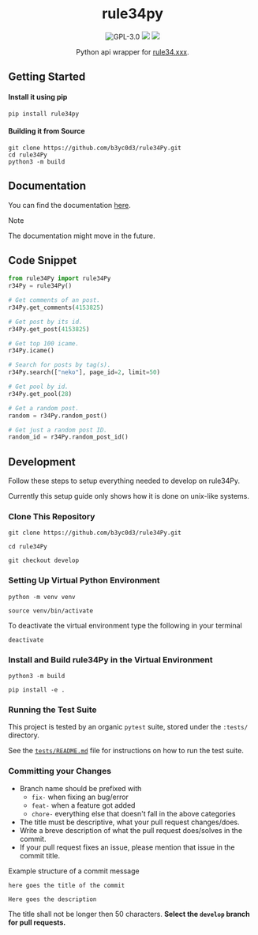 <div align="center">

# rule34py

![GPL-3.0](https://img.shields.io/github/license/b3yc0d3/rule34Py) [![](https://img.shields.io/pypi/v/rule34Py)](https://pypi.org/project/rule34Py/) [![](https://img.shields.io/pypi/dm/rule34py?color=blue)](https://pypi.org/project/rule34Py/)

Python api wrapper for [rule34.xxx](https://rule34.xxx/).
</div>

## Getting Started

#### Install it using pip
```
pip install rule34py
```

#### Building it from Source
```
git clone https://github.com/b3yc0d3/rule34Py.git
cd rule34Py
python3 -m build
```

## Documentation
You can find the documentation [here](https://github.com/b3yc0d3/rule34Py/tree/master/docs).

> [!NOTE]
> The documentation might move in the future.

## Code Snippet
```py
from rule34Py import rule34Py
r34Py = rule34Py()

# Get comments of an post.
r34Py.get_comments(4153825)

# Get post by its id.
r34Py.get_post(4153825)

# Get top 100 icame.
r34Py.icame()

# Search for posts by tag(s).
r34Py.search(["neko"], page_id=2, limit=50)

# Get pool by id.
r34Py.get_pool(28)

# Get a random post.
random = r34Py.random_post()

# Get just a random post ID.
random_id = r34Py.random_post_id()
```

## Development
Follow these steps to setup everything needed to develop on rule34Py.

Currently this setup guide only shows how it is done on unix-like systems.

### Clone This Repository
```
git clone https://github.com/b3yc0d3/rule34Py.git

cd rule34Py

git checkout develop
```

### Setting Up Virtual Python Environment
```
python -m venv venv

source venv/bin/activate
```

To deactivate the virtual environment type the following in your terminal
```
deactivate
```

### Install and Build rule34Py in the Virtual Environment
```
python3 -m build

pip install -e .
```


### Running the Test Suite

This project is tested by an organic `pytest` suite, stored under the `:tests/` directory.

See the [`tests/README.md`](./tests/README.md) file for instructions on how to run the test suite.


### Committing your Changes
- Branch name should be prefixed with
    - `fix-` when fixing an bug/error
    - `feat-` when a feature got added
    - `chore-` everything else that doesn't fall in the above categories
- The title must be descriptive, what your pull request changes/does.
- Write a breve description of what the pull request does/solves in the commit.
- If your pull request fixes an issue, please mention that issue in the commit title.

Example structure of a commit message
```
here goes the title of the commit

Here goes the description
```

The title shall not be longer then 50 characters.
**Select the `develop` branch for pull requests.**
